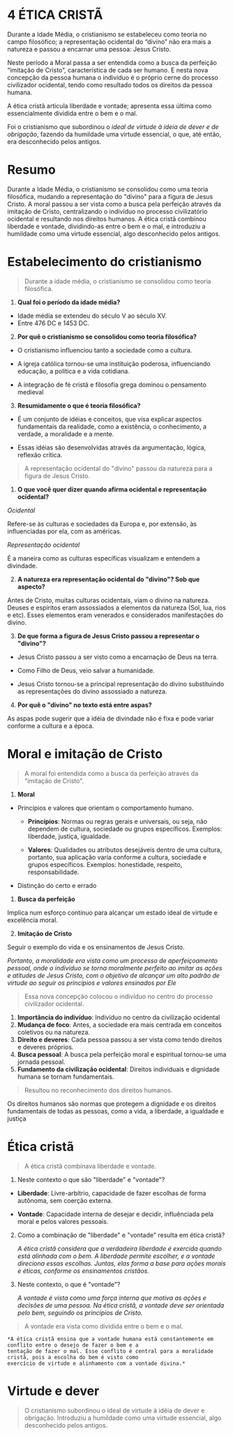 # 4 ÉTICA CRISTÃ

Durante a Idade Média, o cristianismo se estabeleceu como teoria no campo filosófico; a representação ocidental do “divino” não era mais a natureza e passou a encarnar uma pessoa: Jesus Cristo.

Neste período a Moral passa a ser entendida como a busca da perfeição “imitação de Cristo”, característica de cada ser humano. E nesta nova concepção da pessoa humana o indivíduo é o próprio cerne do processo civilizador ocidental, tendo como resultado todos os direitos da pessoa humana.

A ética cristã articula liberdade e vontade; apresenta essa última como essencialmente dividida entre o bem e o mal.

Foi o cristianismo que subordinou o *ideal de virtude à ideia de dever e de obrigação*, fazendo da humildade uma virtude essencial, o que, até então, era desconhecido pelos antigos.

# Resumo

Durante a Idade Média, o cristianismo se consolidou como uma teoria filosófica, mudando a representação do "divino" para a figura de Jesus Cristo. A moral passou a ser vista como a busca pela perfeição através da imitação de Cristo, centralizando o indivíduo no processo civilizatório ocidental e resultando nos direitos humanos. A ética cristã combinou liberdade e vontade, dividindo-as entre o bem e o mal, e introduziu a humildade como uma virtude essencial, algo desconhecido pelos antigos.

# Estabelecimento do cristianismo

> Durante a idade média, o cristianismo se consolidou como teoria filosófica.

1. **Qual foi o período da idade média?**

- Idade média se extendeu do século V ao século XV.
- Entre 476 DC e 1453 DC.

2. **Por quê o cristianismo se consolidou como teoria filosófica?**
   
- O cristianismo influenciou tanto a sociedade como a cultura.

-  A igreja católica tornou-se uma instituição poderosa, influenciando educação, a política e a vida cotidiana.

-  A integração de fé cristã e filosofia grega dominou o pensamento medieval

3. **Resumidamente o que é teoria filosófica?**

- É um conjunto de idéias e conceitos, que visa explicar aspectos fundamentais da realidade, como a existência, o conhecimento, a verdade, a moralidade e a mente.
  
- Essas idéias são desenvolvidas através da argumentação, lógica, reflexão crítica.

> A representação ocidental do "divino" passou da natureza para a figura de Jesus Cristo.

1. **O que você quer dizer quando afirma ocidental e representação ocidental?**

*Ocidental*
  
Refere-se às culturas e sociedades da Europa e, por extensão, às influenciadas por ela, com as américas.

*Representação ocidental*

É a maneira como as culturas específicas visualizam e entendem a divindade.

2. **A natureza era representação ocidental do "divino"? Sob que aspecto?**
   
Antes de Cristo, muitas culturas ocidentais, viam o divino na natureza. Deuses e espíritos eram assossiados a elementos da natureza (Sol, lua, rios e etc). Esses elementos eram venerados e considerados manifestações do divino.

3. **De que forma a figura de Jesus Cristo passou a representar o "divino"?**

- Jesus Cristo passou a ser visto como a encarnação de Deus na terra.

- Como Filho de Deus, veio salvar a humanidade.
  
- Jesus Cristo tornou-se a principal representação do divino substituindo as representações do divino assossiado a natureza.

4. **Por quê o "divino" no texto está entre aspas?**

As aspas pode sugerir que a idéia de divindade não é fixa e pode variar conforme a cultura e a época.

# Moral e imitação de Cristo

> A moral foi entendida como a busca da perfeição através da "imitação de Cristo".

1. **Moral**
  
- Princípios e valores que orientam o comportamento humano.
  
    - **Princípios**: Normas ou regras gerais e universais, ou seja, não dependem de cultura, sociedade ou grupos específicos. Exemplos: liberdade, justiça, igualdade.
  
    - **Valores**: Qualidades ou atributos desejáveis dentro de uma cultura, portanto, sua aplicação varia conforme a cultura, sociedade e grupos específicos. Exemplos: honestidade, respeito, responsabilidade.
  
- Distinção do certo e errado

1. **Busca da perfeição**
   
Implica num esforço contínuo para alcançar um estado ideal de virtude e excelência moral.

2. **Imitação de Cristo**

Seguir o exemplo do vida e os ensinamentos de Jesus Cristo.
  
*Portanto, a moralidade era vista como um processo de aperfeiçoamento pessoal, onde o indivíduo se torna moralmente perfeito ao imitar as ações e atitudes de Jesus Cristo, com o objetivo de alcançar um alto padrão de virtude ao seguir os princípios e valores ensinados por Ele*

> Essa nova concepção colocou o indivíduo no centro do processo civilizador ocidental.

1. **Importância do indivíduo**: Indivíduo no centro da civilização ocidental
2. **Mudança de foco**: Antes, a sociedade era mais centrada em conceitos coletivos ou na natureza.
3. **Direito e deveres**: Cada pessoa passou a ser vista como tendo direitos e deveres próprios.
4. **Busca pessoal**: A busca pela perfeição moral e espiritual tornou-se uma jornada pessoal.
5. **Fundamento da civilização ocidental**: Direitos individuais e dignidade humana se tornam fundamentais.

> Resultou no reconhecimento dos direitos humanos.

Os direitos humanos são normas que protegem a dignidade e os direitos fundamentais de todas as pessoas, como a vida, a liberdade, a igualdade e justiça

# Ética cristã

> A ética cristã combinava liberdade e vontade.

1. Neste contexto o que são "liberdade" e "vontade"?

- **Liberdade**: Livre-arbítrio, capacidade de fazer escolhas de forma autônoma, sem coerção externa.
  
- **Vontade**: Capacidade interna de desejar e decidir, influênciada pela moral e pelos valores pessoais.

2. Como a combinação de "liberdade" e "vontade" resulta em ética cristã?
   
    *A ética cristã considera que a verdadeira liberdade é exercida quando está alinhada com o bem. A liberdade permite escolher, e a vontade direciona essas escolhas. Juntas, elas forma a base para ações morais e éticas, conforme os ensinamentos cristãos.*

3. Neste contexto, o que é "vontade"?
   
    *A vontade é vista como uma força interna que motiva as ações e decisões de uma pessoa. Na ética cristã, a vontade deve ser orientada pelo bem, seguindo os princípios de Cristo.*

> A vontade era vista como dividida entre o bem e o mal.

    *A ética cristã ensina que a vontade humana está constantemente em conflito entre o desejo de fazer o bem e a
    tentação de fazer o mal. Esse conflito é central para a moralidade cristã, pois a escolha do bem é visto como
    exercício de virtude e alinhamento com a vontade divina.*

# Virtude e dever

> O cristianismo subordinou o ideal de virtude à idéia de dever e obrigação.
> Introduziu a humildade como uma virtude essencial, algo desconhecido pelos antigos.